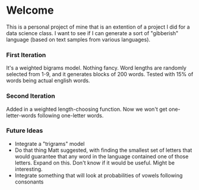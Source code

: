 # Welcome

This is a personal project of mine that is an extention of a project I did for a data science class. I want to see if I can generate a sort of "gibberish" language (based on text samples from various languages).

### First Iteration
It's a weighted bigrams model. Nothing fancy. Word lengths are randomly selected from 1-9, and it generates blocks of 200 words. Tested with 15% of words being actual english words.

### Second Iteration
Added in a weighted length-choosing function. Now we won't get one-letter-words following one-letter words.

### Future Ideas
- Integrate a "trigrams" model
- Do that thing Matt suggested, with finding the smallest set of letters that would guarantee that any word in the language contained one of those letters. Expand on this. Don't know if it would be useful. Might be interesting.
- Integrate something that will look at probabilities of vowels following consonants
